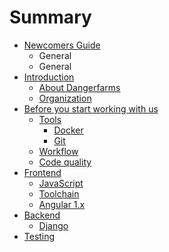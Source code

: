 # Summary

* [Newcomers Guide](README.md)
   * General
   * General
* [Introduction](section-1/1-Introduction/README.md)
   * [About Dangerfarms](section-1/1-Introduction/about-dangerfarms.md)
   * [Organization](section-1/1-Introduction/organization.md)
* [Before you start working with us](section-2/README.md)
   * [Tools](section-2/1-Tools/README.md)
       * [Docker](section-2/1-Tools/docker.md)
       * [Git](section-2/1-Tools/git.md)
   * [Workflow](section-2/2-Workflow/README.md)
   * [Code quality](section-2/code_quality.md)
* [Frontend](section-3/README.md)
   * [JavaScript](section-3/javascript/README.md)
   * [Toolchain](section-3/toolchain.md)
   * [Angular 1.x](section-3/angular_1x.md)
* [Backend](section-4/README.md)
   * [Django](section-4/django/README.md)
* [Testing](section-5/README.md)

